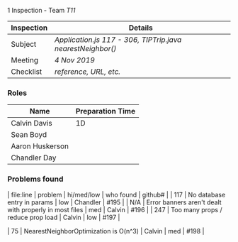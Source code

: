 1 Inspection - Team *T11* 
 
| Inspection | Details |
| ----- | ----- |
| Subject | *Application.js 117 - 306, TIPTrip.java nearestNeighbor()* |
| Meeting | *4 Nov 2019* |
| Checklist | *reference, URL, etc.* |

### Roles

| Name | Preparation Time |
| ---- | ---- |
| Calvin Davis | 1D |
| Sean Boyd |  |
| Aaron Huskerson |  |
| Chandler Day |  |

### Problems found

| file:line | problem | hi/med/low | who found | github#  |
| 117 | No database entry in params | low | Chandler | #195 |
| N/A | Error banners aren't dealt with properly in most files | med | Calvin | #196 |
| 247 | Too many props / reduce prop load | Calvin | low | #197 |

| 75 | NearestNeighborOptimization is O(n^3) | Calvin | med | #198 |

